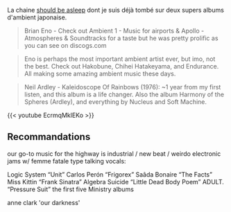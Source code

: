 La chaine [should be asleep](https://www.youtube.com/channel/UC-RVESJTf_zSaFB8qGoxOnA) dont je suis déjà tombé sur deux supers albums d'ambient japonaise.

> Brian Eno - Check out Ambient 1 - Music for airports & Apollo - Atmospheres & Soundtracks for a taste but he was pretty prolific as you can see on discogs.com

> Eno is perhaps the most important ambient artist ever, but imo, not the best. Check out Hakobune, Chihei Hatakeyama, and Endurance. All making some amazing ambient music these days.

> Neil Ardley - Kaleidoscope Of Rainbows (1976): ~1 year from my first listen, and this album is a life changer. Also the album Harmony of the Spheres (Ardley), and everything by Nucleus and Soft Machine.

{{< youtube EcrmqMklEKo >}}

## Recommandations

our go-to music for the highway is industrial / new beat / weirdo electronic jams w/ femme fatale type talking vocals:

Logic System “Unit”
Carlos Perón “Frigorex”
Saâda Bonaire “The Facts”
Miss Kittin “Frank Sinatra”
Algebra Suicide “Little Dead Body Poem”
ADULT. “Pressure Suit”
the first five Ministry albums

anne clark 'our darkness'
